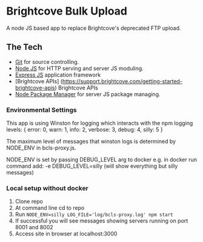 # Brightcove Bulk Upload
A node JS based app to replace Brightcove's deprecated FTP upload.

## The Tech
* [Git](http://git-scm.com/) for source controlling.
* [Node JS](http://nodejs.org/) for HTTP serving and server JS moduling.
* [Express JS](https://expressjs.com/) application framework
* [Brightcove APIs] (https://support.brightcove.com/getting-started-brightcove-apis) Brightcove APIs
* [Node Package Manager](https://npmjs.org/) for server JS package managing.

### Environmental Settings

This app is using Winston for logging which interacts with the npm logging levels:
{ error: 0, warn: 1, info: 2, verbose: 3, debug: 4, silly: 5 }

The maximum level of messages that winston logs is determined by NODE_ENV in bcls-proxy.js.

NODE_ENV is set by passing DEBUG_LEVEL arg to docker e.g. in docker run command add: -e DEBUG_LEVEL=silly (will show everything but silly messages)

### Local setup without docker
1)  Clone repo
2)  At command line cd to repo
3)  Run `NODE_ENV=silly LOG_FILE='log/bcls-proxy.log' npm start`
4)  If successful you will see messages showing servers running on port 8001 and 8002
5)  Access site in browser at localhost:3000
